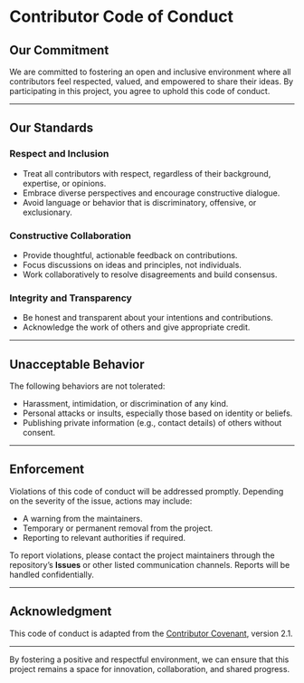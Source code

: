 # Contributor Code of Conduct

## Our Commitment
We are committed to fostering an open and inclusive environment where all contributors feel respected, valued, and empowered to share their ideas. By participating in this project, you agree to uphold this code of conduct.

---

## Our Standards

### Respect and Inclusion
- Treat all contributors with respect, regardless of their background, expertise, or opinions.
- Embrace diverse perspectives and encourage constructive dialogue.
- Avoid language or behavior that is discriminatory, offensive, or exclusionary.

### Constructive Collaboration
- Provide thoughtful, actionable feedback on contributions.
- Focus discussions on ideas and principles, not individuals.
- Work collaboratively to resolve disagreements and build consensus.

### Integrity and Transparency
- Be honest and transparent about your intentions and contributions.
- Acknowledge the work of others and give appropriate credit.

---

## Unacceptable Behavior
The following behaviors are not tolerated:
- Harassment, intimidation, or discrimination of any kind.
- Personal attacks or insults, especially those based on identity or beliefs.
- Publishing private information (e.g., contact details) of others without consent.

---

## Enforcement
Violations of this code of conduct will be addressed promptly. Depending on the severity of the issue, actions may include:
- A warning from the maintainers.
- Temporary or permanent removal from the project.
- Reporting to relevant authorities if required.

To report violations, please contact the project maintainers through the repository’s **Issues** or other listed communication channels. Reports will be handled confidentially.

---

## Acknowledgment
This code of conduct is adapted from the [Contributor Covenant](https://www.contributor-covenant.org), version 2.1.

---

By fostering a positive and respectful environment, we can ensure that this project remains a space for innovation, collaboration, and shared progress.
